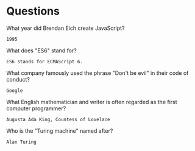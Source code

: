 # Questions

What year did Brendan Eich create JavaScript?

```
1995
```

What does "ES6" stand for?

```
ES6 stands for ECMAScript 6.
```

What company famously used the phrase "Don't be evil" in their code of conduct?

```
Google 
```

What English mathematician and writer is often regarded as the first computer programmer?

```
Augusta Ada King, Countess of Lovelace 
```

Who is the "Turing machine" named after?

```
Alan Turing 
```
